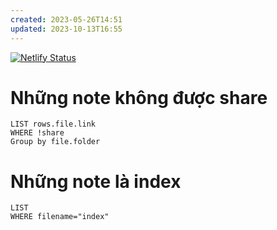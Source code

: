 ```yaml
---
created: 2023-05-26T14:51
updated: 2023-10-13T16:55
---
```

[![Netlify Status](https://api.netlify.com/api/v1/badges/d9336299-edda-48bd-8730-31157c65758e/deploy-status)](https://app.netlify.com/sites/obsidian-thesphere/deploys)

# Những note không được share
```dataview
LIST rows.file.link
WHERE !share
Group by file.folder
```

# Những note là index
```dataview
LIST 
WHERE filename="index" 
```
